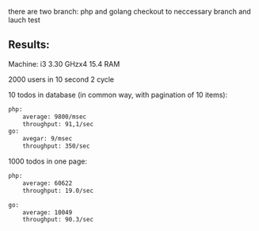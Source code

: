 there are two branch: php and golang
checkout to neccessary branch and lauch test

Results:
-------

Machine:
i3 3.30 GHzx4
15.4 RAM

2000 users in 10 second
2 cycle



10 todos in database (in common way, with pagination of 10 items):

```sh
php: 
	average: 9800/msec
	throughput: 91,1/sec
go:
	avegar: 9/msec
	throughput: 350/sec
```

1000 todos in one page:

```sh
php:
	average: 60622
	throughput: 19.0/sec

go:
	average: 10049
	throughput: 90.3/sec
```




